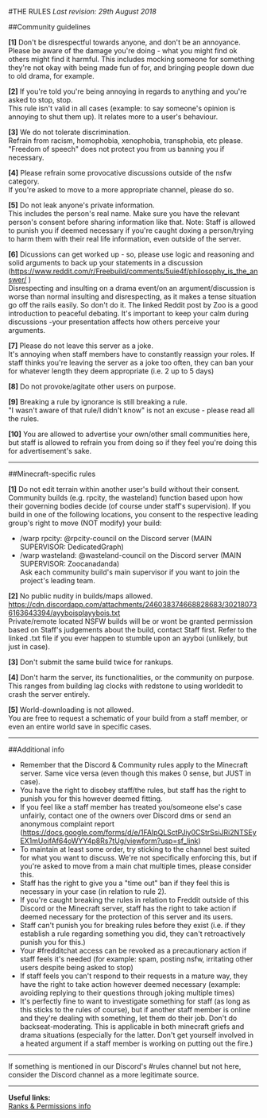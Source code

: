 #THE RULES
*Last revision: 29th August 2018*

##Community guidelines

**[1]** Don't be disrespectful towards anyone, and don't be an annoyance.    
Please be aware of the damage you're doing - what you might find ok others might find it harmful. This includes mocking someone for something they're not okay with being made fun of for, and bringing people down due to old drama, for example.


**[2]** If you're told you're being annoying in regards to anything and you're asked to stop, stop.  
This rule isn't valid in all cases (example: to say someone's opinion is annoying to shut them up). It relates more to a user's behaviour.


**[3]** We do not tolerate discrimination.   
Refrain from racism, homophobia, xenophobia, transphobia, etc please. "Freedom of speech" does not protect you from us banning you if necessary.


**[4]** Please refrain some provocative discussions outside of the nsfw category.   
If you're asked to move to a more appropriate channel, please do so.


**[5]** Do not leak anyone's private information.   
This includes the person's real name. Make sure you have the relevant person's consent before sharing information like that.
Note: Staff is allowed to punish you if deemed necessary if you're caught doxing a person/trying to harm them with their real life information, even outside of the server.


**[6]** Dicussions can get worked up - so, please use logic and reasoning and solid arguments to back up your statements in a discussion  (https://www.reddit.com/r/Freebuild/comments/5uie4f/philosophy_is_the_answer/ )   
Disrespecting and insulting on a drama event/on an argument/discussion is worse than normal insulting and disrespecting, as it makes a tense situation go off the rails easily. So don't do it. 
The linked Reddit post by Zoo is a good introduction to peaceful debating. It's important to keep your calm during discussions -your presentation affects how others perceive your arguments.


**[7]** Please do not leave this server as a joke.   
It's annoying when staff members have to constantly reassign your roles. If staff thinks you're leaving the server as a joke too often, they can ban your for whatever length they deem appropriate (i.e. 2 up to 5 days)


**[8]** Do not provoke/agitate other users on purpose.  


**[9]** Breaking a rule by ignorance is still breaking a rule.  
"I wasn't aware of that rule/I didn't know" is not an excuse - please read all the rules.

**[10]** You are allowed to advertise your own/other small communities here, but staff is allowed to refrain you from doing so if they feel you're doing this for advertisement's sake.

___

##Minecraft-specific rules

**[1]** Do not edit terrain within another user's build without their consent.   
Community builds (e.g. rpcity, the wasteland) function based upon how their governing bodies decide (of course under staff's supervision). If you build in one of the following locations, you consent to the respective leading group's right to move (NOT modify) your build:

- /warp rpcity: @rpcity-council on the Discord server (MAIN SUPERVISOR: DedicatedGraph)  
- /warp wasteland: @wasteland-council on the Discord server (MAIN SUPERVISOR: Zoocanadanda)  
Ask each community build's main supervisor if you want to join the project's leading team.

**[2]** No public nudity in builds/maps allowed. https://cdn.discordapp.com/attachments/246038374668828683/302180736163643394/ayyboisplayybois.txt  
Private/remote located NSFW builds will be or wont be granted permission based on Staff's judgements about the build, contact Staff first.
 Refer to the linked .txt file if you ever happen to stumble upon an ayyboi (unlikely, but just in case).

**[3]** Don't submit the same build twice for rankups.

**[4]** Don't harm the server,  its functionalities, or the community on purpose.  
This ranges from building lag clocks with redstone to using worldedit to crash the server entirely.

**[5]** World-downloading is not allowed.  
You are free to request a schematic of your build from a staff member, or even an entire world save in specific cases.

___

##Additional info

- Remember that the Discord & Community rules apply to the Minecraft server. Same vice versa (even though this makes 0 sense, but JUST in case).
- You have the right to disobey staff/the rules, but staff has the right to punish you for this however deemed fitting.
- If you feel like a staff member has treated you/someone else's case unfairly, contact one of the owners over Discord dms or send an anonymous complaint report (https://docs.google.com/forms/d/e/1FAIpQLSctPJiy0CStrSsiJRi2NTSEyEX1mUoifAf64oWYY4p8Rs7tUg/viewform?usp=sf_link)
- To maintain at least some order, try sticking to the channel best suited for what you want to discuss. We're not specifically enforcing this, but if you're asked to move from a main chat multiple times, please consider this.
- Staff has the right to give you a "time out" ban if they feel this is necessary in your case (in relation to rule 2).
- If you're caught breaking the rules in relation to Freddit outside of this Discord or the Minecraft server, staff has the right to take action if deemed necessary for the protection of this server and its users.
- Staff can't punish you for breaking rules before they exist (i.e. if they establish a rule regarding something you did, they can't retroactively punish you for this.)
- Your #fredditchat access can be revoked as a precautionary action if staff feels it's needed (for example: spam, posting nsfw, irritating other users despite being asked to stop)
- If staff feels you can't respond to their requests in a mature way, they have the right to take action however deemed necessary (example: avoiding replying to their questions through joking multiple times)
- It's perfectly fine to want to investigate something for staff (as long as this sticks to the rules of course), but if another staff member is online and they're dealing with something, let them do their job. Don't do backseat-moderating.
This is applicable in both minecraft griefs and drama situations (especially for the latter. Don't get yourself involved in a heated argument if a staff member is working on putting out the fire.)

___

If something is mentioned in our Discord's #rules channel but not here, consider the Discord channel as a more legitimate source.  
___

**Useful links:**  
[Ranks & Permissions info](https://www.reddit.com/r/freebuild/wiki/permsranks)